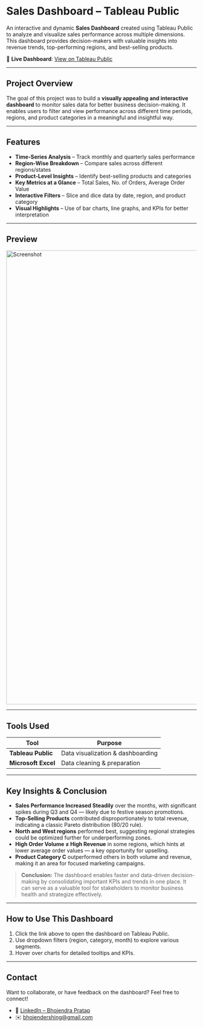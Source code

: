 #  Sales Dashboard – Tableau Public

An interactive and dynamic **Sales Dashboard** created using Tableau Public to analyze and visualize sales performance across multiple dimensions. This dashboard provides decision-makers with valuable insights into revenue trends, top-performing regions, and best-selling products.

🔗 **Live Dashboard**: [View on Tableau Public](https://public.tableau.com/views/salesdashboard_17509253613010/salesDashboard)

---

##  Project Overview

The goal of this project was to build a **visually appealing and interactive dashboard** to monitor sales data for better business decision-making. It enables users to filter and view performance across different time periods, regions, and product categories in a meaningful and insightful way.

---

##  Features

-  **Time-Series Analysis** – Track monthly and quarterly sales performance
-  **Region-Wise Breakdown** – Compare sales across different regions/states
-  **Product-Level Insights** – Identify best-selling products and categories
-  **Key Metrics at a Glance** – Total Sales, No. of Orders, Average Order Value
-  **Interactive Filters** – Slice and dice data by date, region, and product category
-  **Visual Highlights** – Use of bar charts, line graphs, and KPIs for better interpretation

---

##  Preview

<img width="1201" alt="Screenshot" src="https://github.com/user-attachments/assets/180013ce-5aae-4a5a-b705-d3889092b44a" />

---

##  Tools Used

| Tool         | Purpose                          |
|--------------|----------------------------------|
| **Tableau Public** | Data visualization & dashboarding |
| **Microsoft Excel** | Data cleaning & preparation       |

---

##  Key Insights & Conclusion

-  **Sales Performance Increased Steadily** over the months, with significant spikes during Q3 and Q4 — likely due to festive season promotions.
-  **Top-Selling Products** contributed disproportionately to total revenue, indicating a classic Pareto distribution (80/20 rule).
-  **North and West regions** performed best, suggesting regional strategies could be optimized further for underperforming zones.
-  **High Order Volume ≠ High Revenue** in some regions, which hints at lower average order values — a key opportunity for upselling.
-  **Product Category C** outperformed others in both volume and revenue, making it an area for focused marketing campaigns.

>  **Conclusion:** The dashboard enables faster and data-driven decision-making by consolidating important KPIs and trends in one place. It can serve as a valuable tool for stakeholders to monitor business health and strategize effectively.


---

##  How to Use This Dashboard

1. Click the link above to open the dashboard on Tableau Public.
2. Use dropdown filters (region, category, month) to explore various segments.
3. Hover over charts for detailed tooltips and KPIs.

---

##  Contact

Want to collaborate, or have feedback on the dashboard? Feel free to connect!

- 💼 [LinkedIn – Bhojendra Pratap](https://www.linkedin.com/in/bhojendra-pratap)
- ✉️ bhojendershing@gmail.com

